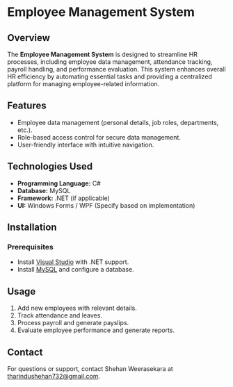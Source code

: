 # Employee Management System

## Overview
The **Employee Management System** is designed to streamline HR processes, including employee data management, attendance tracking, payroll handling, and performance evaluation. This system enhances overall HR efficiency by automating essential tasks and providing a centralized platform for managing employee-related information.

## Features
- Employee data management (personal details, job roles, departments, etc.).
- Role-based access control for secure data management.
- User-friendly interface with intuitive navigation.

## Technologies Used
- **Programming Language:** C#
- **Database:** MySQL
- **Framework:** .NET (if applicable)
- **UI:** Windows Forms / WPF (Specify based on implementation)

## Installation
### Prerequisites
- Install [Visual Studio](https://visualstudio.microsoft.com/) with .NET support.
- Install [MySQL](https://www.mysql.com/) and configure a database.


## Usage
1. Add new employees with relevant details.
2. Track attendance and leaves.
3. Process payroll and generate payslips.
4. Evaluate employee performance and generate reports.

## Contact
For questions or support, contact Shehan Weerasekara at tharindushehan732@gmail.com.

